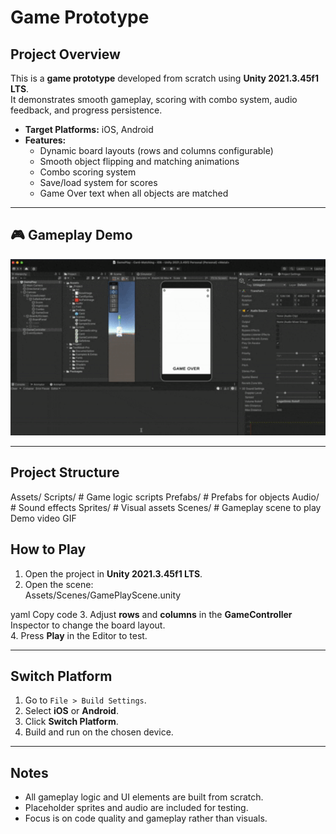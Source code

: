 # Game Prototype

## Project Overview
This is a **game prototype** developed from scratch using **Unity 2021.3.45f1 LTS**.  
It demonstrates smooth gameplay, scoring with combo system, audio feedback, and progress persistence.  

- **Target Platforms:** iOS, Android  
- **Features:**  
  - Dynamic board layouts (rows and columns configurable)  
  - Smooth object flipping and matching animations  
  - Combo scoring system  
  - Save/load system for scores  
  - Game Over text when all objects are matched  

---

## 🎮 Gameplay Demo

<p align="center">
  <img src="Assets/DemoVideo.gif" alt="Game Demo" width="600">
</p>

---

## Project Structure
Assets/
Scripts/ # Game logic scripts
Prefabs/ # Prefabs for objects
Audio/ # Sound effects
Sprites/ # Visual assets
Scenes/ # Gameplay scene to play
Demo video GIF

## How to Play

1. Open the project in **Unity 2021.3.45f1 LTS**.  
2. Open the scene:  
Assets/Scenes/GamePlayScene.unity

yaml
Copy code
3. Adjust **rows** and **columns** in the **GameController** Inspector to change the board layout.  
4. Press **Play** in the Editor to test.  

---

## Switch Platform

1. Go to `File > Build Settings`.  
2. Select **iOS** or **Android**.  
3. Click **Switch Platform**.  
4. Build and run on the chosen device.  

---

## Notes
- All gameplay logic and UI elements are built from scratch.  
- Placeholder sprites and audio are included for testing.  
- Focus is on code quality and gameplay rather than visuals.  

